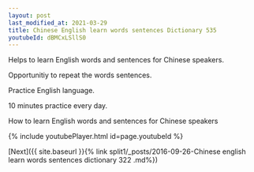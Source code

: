 ```yaml
---
layout: post
last_modified_at: 2021-03-29
title: Chinese English learn words sentences Dictionary 535 
youtubeId: dBMCxLSllS0
---
```

 
 
Helps to learn English words and sentences for Chinese speakers.

Opportunitiy to repeat the words sentences. 

Practice English language. 
 
10 minutes practice every day. 
 
How to learn English words and sentences for Chinese speakers 
 
{% include youtubePlayer.html id=page.youtubeId %}
 
 
[Next]({{ site.baseurl }}{% link  split1/_posts/2016-09-26-Chinese english learn words sentences dictionary 322 .md%})
 
